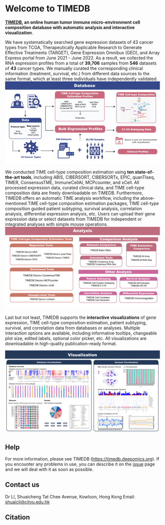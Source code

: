 # Welcome to TIMEDB


**[TIMEDB](https://timedb.deepomics.org), an online human tumor immune micro-environment cell composition database with automatic analysis and interactive visualization**. 

We have systematically searched gene expression datasets of 43 cancer types from TCGA, Therapeutically Applicable Research to Generate Effective Treatments (TARGET), Gene Expression Omnibus (GEO), and Array Express portal from June 2021 - June 2022. As a result, we collected the RNA expression profiles from a total of **39,706** samples from **546** datasets of **43** cancer types. We manually curated the corresponding clinical information (treatment, survival, etc.) from different data sources to the same format, which at least three individuals have independently validated. 
![avatar](./fig/database_poster.jpg)

We conducted TIME cell-type composition estimation using **ten state-of-the-art tools**, including ABIS, CIBERSORT, CIBERSORTx, EPIC, quanTIseq, TIMER, ConsensusTME, ImmuneCellAI, MCPcounter, and xCell. All processed expression data, curated clinical data, and TIME cell-type composition data are freely downloadable on TIMEDB. Furthermore, TIMEDB offers an automatic TIME analysis workflow, including the above-mentioned TIME cell-type composition estimation packages, TIME cell-type composition guided patient subtyping, survival analysis, correlation analysis, differential expression analysis, etc. Users can upload their gene expression data or select datasets from TIMEDB for independent or integrated analyses with simple mouse operations. 
![avatar](./fig/analysis_poster.jpg)


Last but not least, TIMEDB supports the **interactive visualizations** of gene expression, TIME cell-type composition estimation, patient subtyping, survival, and correlation data from databases or analyses. Multiple interaction options are available, including informative tooltips, changeable plot size, edited labels, optional color picker, etc. All visualizations are downloadable in high-quality publication-ready format. 

![avatar](./fig/visualization_poster.png)

## Help
For more information, please see TIMEDB (https://timedb.deepomics.org).
If you encounter any problems in use, you can describe it on the [issue](https://github.com/deepomicslab/TIMEDB/issues) page and we will deal with it as soon as possible.

## Contact us
Dr LI, Shuaicheng
Tat Chee Avenue, Kowloon, Hong Kong
Email: shuaicli@cityu.edu.hk

## Citation
